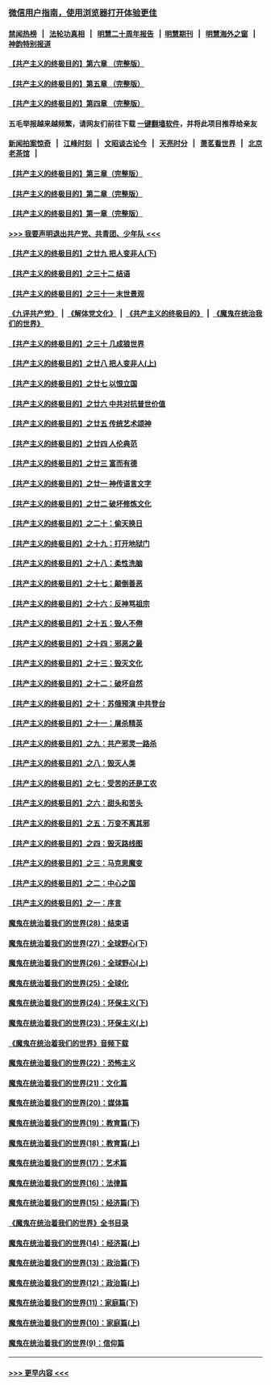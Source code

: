 ### [微信用户指南，使用浏览器打开体验更佳](https://github.com/gfw-breaker/banned-news1/blob/master/indexes/wechat-guide.md?t=0)
#### [禁闻热榜](热点新闻.md?t=0)  &nbsp;&nbsp;|&nbsp;&nbsp; [法轮功真相](https://github.com/gfw-breaker/truth/blob/master/README.md?t=0) &nbsp;&nbsp;|&nbsp;&nbsp; [明慧二十周年报告](https://github.com/gfw-breaker/mh-reports/blob/master/README.md?t=0) &nbsp;&nbsp;|&nbsp;&nbsp;[明慧期刊](https://github.com/gfw-breaker/mh-qikan) &nbsp;&nbsp;|&nbsp;&nbsp; [明慧海外之窗](https://github.com/gfw-breaker/mh-news/blob/master/README.md?t=0) &nbsp;&nbsp;|&nbsp;&nbsp; [神韵特别报道](https://github.com/gfw-breaker/mh-news/blob/master/shenyun.md?t=0)
#### [【共产主义的终极目的】第六章 （完整版）](../pages/nsc422/n11428913.md?t=02070322) 
#### [【共产主义的终极目的】第五章 （完整版）](../pages/nsc422/n11428912.md?t=02070322) 
#### [【共产主义的终极目的】第四章 （完整版）](../pages/nsc422/n11428907.md?t=02070322) 
#### 五毛举报越来越频繁，请网友们前往下载 [一键翻墙软件](https://github.com/gfw-breaker/ssr-accounts)，并将此项目推荐给亲友
#### [新闻拍案惊奇](https://github.com/gfw-breaker/banned-news1/blob/master/pages/link4.md) &nbsp;&nbsp;|&nbsp;&nbsp; [江峰时刻](https://github.com/gfw-breaker/banned-news1/blob/master/pages/link4.md) &nbsp;&nbsp;|&nbsp;&nbsp; [文昭谈古论今](https://github.com/gfw-breaker/banned-news1/blob/master/pages/link4.md) &nbsp;&nbsp;|&nbsp;&nbsp; [天亮时分](https://github.com/gfw-breaker/banned-news1/blob/master/pages/link4.md) &nbsp;&nbsp;|&nbsp;&nbsp; [萧茗看世界](https://github.com/gfw-breaker/banned-news1/blob/master/pages/link4.md) &nbsp;&nbsp;|&nbsp;&nbsp; [北京老茶馆](https://github.com/gfw-breaker/banned-news1/blob/master/pages/link4.md) &nbsp;&nbsp;|&nbsp;&nbsp; 
#### [【共产主义的终极目的】第三章（完整版）](../pages/nsc422/n11428848.md?t=02070322) 
#### [【共产主义的终极目的】第二章（完整版）](../pages/nsc422/n11428831.md?t=02070322) 
#### [【共产主义的终极目的】第一章（完整版）](../pages/nsc422/n11417651.md?t=02070322) 
#### [>>> 我要声明退出共产党、共青团、少年队 <<<](https://github.com/begood0513/goodnews/blob/master/quit/letter.md) 
#### [【共产主义的终极目的】之廿九 把人变非人(下)](../pages/nsc422/n11344140.md?t=02070322) 
#### [【共产主义的终极目的】之三十二 结语](../pages/nsc422/n11360535.md?t=02070322) 
#### [【共产主义的终极目的】之三十一 末世景观](../pages/nsc422/n11351129.md?t=02070322) 
#### [《九评共产党》](https://github.com/begood0513/9ping.md/blob/master/README.md) &nbsp;|&nbsp; [《解体党文化》](../../../../jtdwh.md/blob/master/README.md)  &nbsp;|&nbsp; [《共产主义的终极目的》](../../../../gczydzjmd.md/blob/master/README.md) &nbsp;|&nbsp; [《魔鬼在统治我们的世界》](../../../../mgztzwmdsj.md/blob/master/README.md) 
#### [【共产主义的终极目的】之三十 几成狼世界](../pages/nsc422/n11348280.md?t=02070322) 
#### [【共产主义的终极目的】之廿八 把人变非人(上)](../pages/nsc422/n11340492.md?t=02070322) 
#### [【共产主义的终极目的】之廿七 以恨立国](../pages/nsc422/n11336944.md?t=02070322) 
#### [【共产主义的终极目的】之廿六 中共对抗普世价值](../pages/nsc422/n11324785.md?t=02070322) 
#### [【共产主义的终极目的】之廿五 传统艺术颂神](../pages/nsc422/n11296396.md?t=02070322) 
#### [【共产主义的终极目的】之廿四 人伦典范](../pages/nsc422/n11296397.md?t=02070322) 
#### [【共产主义的终极目的】之廿三 富而有德](../pages/nsc422/n11283598.md?t=02070322) 
#### [【共产主义的终极目的】之廿一 神传语言文字](../pages/nsc422/n11263265.md?t=02070322) 
#### [【共产主义的终极目的】之廿二 破坏修炼文化](../pages/nsc422/n11245728.md?t=02070322) 
#### [【共产主义的终极目的】之二十：偷天换日](../pages/nsc422/n11238846.md?t=02070322) 
#### [【共产主义的终极目的】之十九：打开地狱门](../pages/nsc422/n11206376.md?t=02070322) 
#### [【共产主义的终极目的】之十八：柔性洗脑](../pages/nsc422/n11199994.md?t=02070322) 
#### [【共产主义的终极目的】之十七：颠倒善恶](../pages/nsc422/n11179782.md?t=02070322) 
#### [【共产主义的终极目的】之十六：反神骂祖宗](../pages/nsc422/n11166798.md?t=02070322) 
#### [【共产主义的终极目的】之十五：毁人不倦](../pages/nsc422/n11166792.md?t=02070322) 
#### [【共产主义的终极目的】之十四：邪恶之最](../pages/nsc422/n11150249.md?t=02070322) 
#### [【共产主义的终极目的】之十三：毁灭文化](../pages/nsc422/n11135227.md?t=02070322) 
#### [【共产主义的终极目的】之十二：破坏自然](../pages/nsc422/n11135214.md?t=02070322) 
#### [【共产主义的终极目的】之十：苏俄预演 中共登台](../pages/nsc422/n11118424.md?t=02070322) 
#### [【共产主义的终极目的】之十一：屠杀精英](../pages/nsc422/n11118442.md?t=02070322) 
#### [【共产主义的终极目的】之九：共产邪灵一路杀](../pages/nsc422/n11114139.md?t=02070322) 
#### [【共产主义的终极目的】之八：毁灭人类](../pages/nsc422/n11108503.md?t=02070322) 
#### [【共产主义的终极目的】之七：受苦的还是工农](../pages/nsc422/n11101809.md?t=02070322) 
#### [【共产主义的终极目的】之六：甜头和苦头](../pages/nsc422/n11096971.md?t=02070322) 
#### [【共产主义的终极目的】之五：万变不离其邪](../pages/nsc422/n11091285.md?t=02070322) 
#### [【共产主义的终极目的】之四：毁灭路线图](../pages/nsc422/n11086284.md?t=02070322) 
#### [【共产主义的终极目的】之三：马克思魔变](../pages/nsc422/n11061941.md?t=02070322) 
#### [【共产主义的终极目的】之二：中心之国](../pages/nsc422/n11047728.md?t=02070322) 
#### [【共产主义的终极目的】之一：序言](../pages/nsc422/n11086077.md?t=02070322) 
#### [魔鬼在统治着我们的世界(28)：结束语](../pages/nsc422/n10936246.md?t=02070322) 
#### [魔鬼在统治着我们的世界(27)：全球野心(下)](../pages/nsc422/n10928319.md?t=02070322) 
#### [魔鬼在统治着我们的世界(26)：全球野心(上)](../pages/nsc422/n10900318.md?t=02070322) 
#### [魔鬼在统治着我们的世界(25)：全球化](../pages/nsc422/n10788205.md?t=02070322) 
#### [魔鬼在统治着我们的世界(24)：环保主义(下)](../pages/nsc422/n10695307.md?t=02070322) 
#### [魔鬼在统治着我们的世界(23)：环保主义(上)](../pages/nsc422/n10688613.md?t=02070322) 
#### [《魔鬼在统治着我们的世界》音频下载](../pages/nsc422/n10635553.md?t=02070322) 
#### [魔鬼在统治着我们的世界(22)：恐怖主义](../pages/nsc422/n10614727.md?t=02070322) 
#### [魔鬼在统治着我们的世界(21)：文化篇](../pages/nsc422/n10597706.md?t=02070322) 
#### [魔鬼在统治着我们的世界(20)：媒体篇](../pages/nsc422/n10586579.md?t=02070322) 
#### [魔鬼在统治着我们的世界(19)：教育篇(下)](../pages/nsc422/n10564808.md?t=02070322) 
#### [魔鬼在统治着我们的世界(18)：教育篇(上)](../pages/nsc422/n10526970.md?t=02070322) 
#### [魔鬼在统治着我们的世界(17)：艺术篇](../pages/nsc422/n10499093.md?t=02070322) 
#### [魔鬼在统治着我们的世界(16)：法律篇](../pages/nsc422/n10485969.md?t=02070322) 
#### [魔鬼在统治着我们的世界(15)：经济篇(下)](../pages/nsc422/n10469975.md?t=02070322) 
#### [《魔鬼在统治着我们的世界》全书目录](../pages/nsc422/n10464261.md?t=02070322) 
#### [魔鬼在统治着我们的世界(14)：经济篇(上)](../pages/nsc422/n10457370.md?t=02070322) 
#### [魔鬼在统治着我们的世界(13)：政治篇(下)](../pages/nsc422/n10448270.md?t=02070322) 
#### [魔鬼在统治着我们的世界(12)：政治篇(上)](../pages/nsc422/n10444576.md?t=02070322) 
#### [魔鬼在统治着我们的世界(11)：家庭篇(下)](../pages/nsc422/n10440961.md?t=02070322) 
#### [魔鬼在统治着我们的世界(10)：家庭篇(上)](../pages/nsc422/n10435448.md?t=02070322) 
#### [魔鬼在统治着我们的世界(9)：信仰篇](../pages/nsc422/n10432159.md?t=02070322) 

----
#### [ >>> 更早内容 <<< ](../indexes/nsc422-earlier.md)
